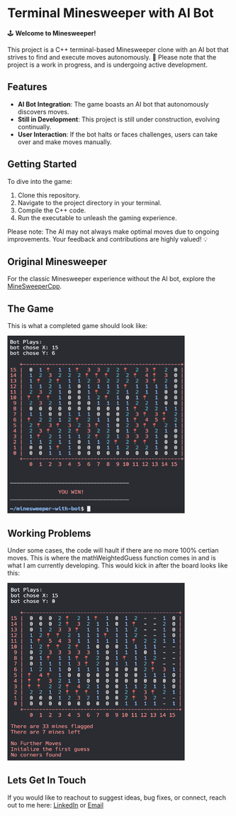 # Terminal Minesweeper with AI Bot

🕹️ **Welcome to Minesweeper!**

This project is a C++ terminal-based Minesweeper clone with an AI bot that strives to find and execute moves autonomously. 🤖 Please note that the project is a work in progress, and is undergoing active development.

## Features

- **AI Bot Integration**: The game boasts an AI bot that autonomously discovers moves.
- **Still in Development**: This project is still under construction, evolving continually.
- **User Interaction**: If the bot halts or faces challenges, users can take over and make moves manually.

## Getting Started

To dive into the game:

1. Clone this repository.
2. Navigate to the project directory in your terminal.
3. Compile the C++ code.
4. Run the executable to unleash the gaming experience.

Please note: The AI may not always make optimal moves due to ongoing improvements. Your feedback and contributions are highly valued! 💡

## Original Minesweeper

For the classic Minesweeper experience without the AI bot, explore the [MineSweeperCpp](https://github.com/AndyNichol3/MineSweeperCpp).

## The Game

This is what a completed game should look like: 

<img src="https://github.com/AndyNichol3/Minesweeper-Bot/blob/main/completedBotGame.png" alt="completed game" width="400" height="400">

## Working Problems

Under some cases, the code will hault if there are no more 100% certian moves. 
This is where the mathWeightedGuess function comes in and is what I am currently developing. 
This would kick in after the board looks like this: 

<img src="https://github.com/AndyNichol3/Minesweeper-Bot/blob/main/botNeedToMakeAGuess.png" alt="completed game" width="400" height="400">


## Lets Get In Touch

If you would like to reachout to suggest ideas, bug fixes, or connect, reach out to me here: 
[LinkedIn](https://www.linkedin.com/in/connectandrewnicholson) or [Email](mailto:andrewtodnicholson@gmail.com)






